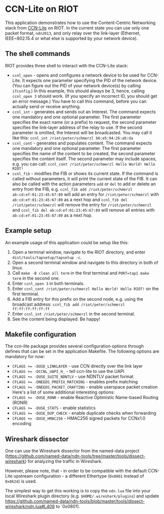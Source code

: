 # CCN-Lite on RIOT

This application demonstrates how to use the Content-Centric Networking stack
from [CCN-Lite](http://www.ccn-lite.net/) on RIOT. In the current state you can
use only one packet format, `ndn2013`, and only relay over the link-layer
(Ethernet, IEEE~802.15.4 or what else is supported by your network device).

## The shell commands

RIOT provides three shell to interact with the CCN-Lite stack:
* `ccnl_open` - opens and configures a network device to be used for CCN-Lite.
                It expects one parameter specifying the PID of the network
                device. (You can figure out the PID of your network device(s)
                by calling `ifconfig`.) In this example, this should always be
                3, hence, calling `ccnl_open 3` should work. (If you specify an
                incorrect ID, you should get an error message.) You have to
                call this command, before you can actually send or receive
                anything.
* `ccnl_int`  - generates and sends out an Interest. The command expects one
                mandatory and one optional parameter. The first parameter
                specifies the exact name (or a prefix) to request, the second
                parameter specifies the link-layer address of the relay to use.
                If the second parameter is omitted, the Interest will be
                broadcasted. You may call it like this:
                `ccnl_int /riot/peter/schmerzl b6:e5:94:26:ab:da`
* `ccnl_cont` - generates and populates content. The command expects one
                mandatory and one optional parameter. The first parameter
                specifies the name of the content to be created, the second
                parameter specifies the content itself. The second parameter
                may include spaces, e.g. you can call:
                `ccnl_cont /riot/peter/schmerzl Hello World! Hello RIOT!`
* `ccnl_fib`  - modifies the FIB or shows its current state. If the command is
                called without parameters, it will print the current state of
                the FIB. It can also be called with the action parameters `add`
                or `del` to add or delete an entry from the FIB, e.g.
                `ccnl_fib add /riot/peter/schmerzl ab:cd:ef:01:23:45:67:89`
                will add an entry for `/riot/peter/schmerzl` with
                `ab:cd:ef:01:23:45:67:89` as a next hop and
                `ccnl_fib del /riot/peter/schmerzl`
                will remove the entry for `/riot/peter/schmerzl` and
                `ccnl_fib del ab:cd:ef:01:23:45:67:89`
                will remove all entries with `ab:cd:ef:01:23:45:67:89` as a
                next hop.

## Example setup

An example usage of this application could be setup like this:
1. Open a terminal window, navigate to the RIOT directory, and enter
   `dist/tools/tapsetup/tapsetup -c`.
2. Open a second terminal window and navigate to this directory in both of
   linux.
3. Call `make -B clean all term` in the first terminal and `PORT=tap1 make
   term` in the second one.
4. Enter `ccnl_open 3` in both terminals.
5. Enter `ccnl_cont /riot/peter/schmerzl Hello World! Hello RIOT!` on the first
   terminal.
6. Add a FIB entry for this prefix on the second node, e.g. using the broadcast
   address: `ccnl_fib add /riot/peter/schmerzl ff:ff:ff:ff:ff:ff`
7. Enter `ccnl_int /riot/peter/schmerzl` in the second terminal.
8. See the content being displayed. Be happy!

## Makefile configuration

The ccn-lite package provides several configuration options through defines
that can be set in the application Makefile. The following options are
mandatory for now:
* `CFLAGS += -DUSE_LINKLAYER`         - use CCN directly over the link layer
* `CFLAGS += -DCCNL_UAPI_H_`          - tell ccn-lite to use the UAPI
* `CFLAGS += -DUSE_SUITE_NDNTLV`      - use NDNTLV packet format
* `CFLAGS += -DNEEDS_PREFIX_MATCHING` - enables prefix matching
* `CFLAGS += -DNEEDS_PACKET_CRAFTING` - enable userspace packet creation
Here's a list of some additional interesting options:
* `CFLAGS += -DUSE_RONR`              - enable Reactive Optimistic Name-based
                                        Routing (RONR)
* `CFLAGS += -DUSE_STATS`             - enable statistics
* `CFLAGS += -DUSE_DUP_CHECK`         - enable duplicate checks when forwarding
* `CFLAGS += -DUSE_HMAC256`             - HMAC256 signed packets for CCNx1.0
                                        encoding


## Wireshark dissector

One can use the Wireshark dissector from the named-data project
(https://github.com/named-data/ndn-tools/tree/master/tools/dissect-wireshark)
for analyzing the traffic in Wireshark.

However, please note, that - in order to be compatible with the default
CCN-Lite upstream configuration - a different Ethertype (`0x0801` instead of
`0x8624`) is used.

The simplest way to get this working is to copy the `ndn.lua` file into your
local Wireshark plugin directory (e.g. `$HOME/.wireshark/plugins`) and update
https://github.com/named-data/ndn-tools/blob/master/tools/dissect-wireshark/ndn.lua#L408
to `0x0801).

